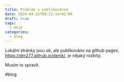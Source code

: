 ```yaml
---
title: Problém s publikováním
date: 2024-04-22T08:21:14+02:00
draft: true
tags:
  - moje
categories:
  - blog
---
```


Lokální stránky jsou ok, ale publikováno na github pages, https://dm277.github.io/denik/, je nějaký rozbitý.

Musím to spravit.

#blog